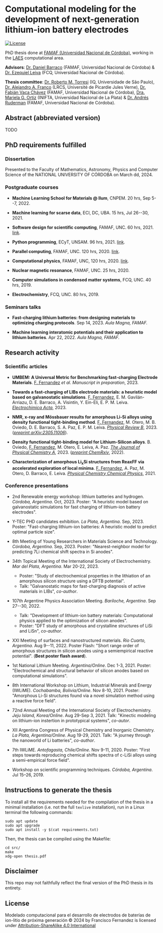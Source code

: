 # Computational modeling for the development of next-generation lithium-ion battery electrodes

[![License](https://img.shields.io/badge/License-CC%20BY%20SA%204.0-08fc04)](https://creativecommons.org/licenses/by-sa/4.0/)

PhD thesis done at [FAMAF (Universidad Nacional de Córdoba)](https://www.famaf.unc.edu.ar/), 
working in the [LAES](http://www.laesunc.com/laes/) computational area.

**Advisors**: [Dr. Daniel Barraco](https://scholar.google.com/citations?user=DzOhPJMAAAAJ&hl=en) (FAMAF, Universidad Nacional de Córdoba) & [Dr. Ezequiel Leiva](https://scholar.google.com/citations?user=Hi9f4aUAAAAJ&hl=en) (FCQ, Universidad Nacional de Córdoba).

**Thesis committee**: [Dr. Roberto M. Torresi](https://scholar.google.com/citations?user=1EOqiw0AAAAJ&hl=en&oi=ao) (IQ, Universidade de São Paulo), [Dr. Alejandro A. Franco](https://scholar.google.com/citations?user=tzx61H8AAAAJ&hl=en&oi=ao) (LRCS, Université de Picardie Jules Verne), [Dr. Fabián Vaca Chávez](https://scholar.google.com/citations?user=XZEcNGQAAAAJ&hl=en&oi=ao) (FAMAF, Universidad Nacional de Córdoba), [Dra. Mariela G. Ortiz](https://scholar.google.com/citations?user=YlOo-_4AAAAJ&hl=en&oi=ao) (INIFTA, Universidad Nacional de La Plata) & [Dr. Andrés Ruderman](https://www.conicet.gov.ar/new_scp/detalle.php?id=43175&datos_academicos=yes) (FAMAF, Universidad Nacional de Córdoba).


## Abstract (abbreviated version)

TODO


## PhD requirements fulfilled

### Dissertation

Presented to the Faculty of Mathematics, Astronomy, Physics and Computer Science 
of the NATIONAL UNIVERSITY OF CÓRDOBA on March dd, 2024.


### Postgraduate courses

+ **Machine Learning School for Materials @ Ilum**, CNPEM. 20 hrs, Sep 5--7, 2022.

+ **Machine learning for scarse data**, ECI, DC, UBA. 15 hrs, Jul 26--30, 2021.

+ **Software design for scientific computing**, FAMAF, UNC. 60 hrs, 2021. 
[link](https://github.com/leliel12/diseno_sci_sfw).

+ **Python programming**, ECyT, UNSAM. 96 hrs, 2021.
[link](https://github.com/python-unsam/Programacion_en_Python_UNSAM).

+ **Parallel computing**, FAMAF, UNC. 120 hrs, 2020. 
[link](https://cs.famaf.unc.edu.ar/~nicolasw/Docencia/CP/2020/index.html).

+ **Computational physics**, FAMAF, UNC, 120 hrs, 2020.
[link](https://github.com/fernandezfran/fiscomp).

+ **Nuclear magnetic resonance**, FAMAF, UNC. 25 hrs, 2020.

+ **Computer simulations in condensed matter systems**, FCQ, UNC. 40 hrs, 2019.

+ **Electrochemistry**, FCQ, UNC. 80 hrs, 2019.

### Seminars talks

+ **Fast-charging lithium batteries: from designing materials to optimizing 
charging protocols**. Sep 14, 2023. _Aula Magna, FAMAF._

+ **Machine learning interatomic potentials and their application to lithium 
batteries**. Apr 22, 2022. _Aula Magna, FAMAF._ 

## Research activity

### Scientific articles

+ **UMBEM: A Universal Metric for Benchmarking fast-charging Electrode Materials**.
<ins>F. Fernandez</ins> _et al_. _Manuscript in preparation_, 2023.

+ **Towards a fast-charging of LIBs electrode materials: a heuristic model based 
on galvanostatic simulations**. <ins>F. Fernandez</ins>, E. M. Gavilán-Arriazu, 
D. E. Barraco, A. Visintín, Y. Ein-Eli, E. P. M. Leiva. 
[_Electrochimica Acta_](https://authors.elsevier.com/c/1hVzk_JcNFx-6), 2023. 

+ **NMR, x-ray and Mössbauer results for amorphous Li-Si alloys using density 
functional tight-binding method**. <ins>F. Fernandez</ins>, M. Otero,
M. B. Oviedo, D. E. Barraco, S. A. Paz, E. P. M. Leiva. 
[_Physical Review B_](https://doi.org/10.1103/PhysRevB.108.144201), 2023.
([_preprint arXiv:2305.11006_](https://arxiv.org/abs/2305.11006)).

+ **Density functional tight-binding model for Lithium-Silicon alloys**. B. 
Oviedo, <ins>F. Fernandez</ins>, M. Otero, E. Leiva, A. Paz. [_The Journal of 
Physical Chemistry A_](https://doi.org/10.1021/acs.jpca.3c00075), 2023. 
([_preprint ChemRxiv_](https://doi.org/10.26434/chemrxiv-2022-5s955), 2022).

+ **Characterization of amorphous Li<sub>x</sub>Si structures from ReaxFF via
accelerated exploration of local minima**. <ins>F. Fernandez</ins>, A. Paz, 
M. Otero, D. Barraco, E. Leiva. [_Physical Chemistry Chemical 
Physics_](https://doi.org/10.1039/D1CP02216D), 2021.


### Conference presentations

+ 2nd Renewable energy workshop: lithium batteries and hydrogen. _Córdoba, 
Argentina_. Oct, 2023. Poster: "A heuristic model based on galvanostatic 
simulations for fast charging of lithium-ion battery electrodes".

+ Y-TEC PHD candidates exhibition. _La Plata, Argentina_. Sep, 2023. Poster:
"Fast-charging lithium-ion batteries: A heuristic model to predict optimal 
particle size".

+ 8th Meeting of Young Researchers in Materials Science and Technology. _Córdoba,
Argentina_. Sep, 2023. Poster: "Nearest-neighbor model for predicting 7Li 
chemical shift spectra in Si anodes".

+ 34th Topical Meeting of the International Society of Electrochemistry. _Mar del 
Plata, Argentina_. Mar 20-22, 2023. 
    - Poster: "Study of electrochemical properties in the lithiation of an 
    amorphous silicon structure using a DFTB potential".
    - Talk: "Galvanostatic maps for fast-charging diagnosis of active materials 
    in LIBs", _co-author_.

+ 107th Argentine Physics Association Meeting. _Bariloche, Argentina_. 
Sep 27--30, 2022.
    - Talk: "Development of lithium-ion battery materials: Computational physics 
    applied to the optimization of silicon anodes".
    - Poster: "DFT study of amorphous and crystalline structures of LiSi and 
    LiSn", _co-author_. 

+ XXI Meeting of surfaces and nanostructured materials. _Río Cuarto, Argentina_. 
Aug 9--11, 2022. Poster Flash: "Short range order of amorphous structures in
silicon anodes using a semiempirical reactive potential". (**Best poster flash 
award**).

+ 1st National Lithium Meeting. _Argentina/Online_. Dec 1-3, 2021. Poster: 
"Electrochemical and structural behavior of silicon anodes based on computational 
simulations".

+ 8th International Workshop on Lithium, Industrial Minerals and Energy (IWLiME).
_Cochabamba, Bolivia/Online_. Nov 8-10, 2021. Poster: "Amorphous Li-Si structures 
found via a novel simulation method using a reactive force field". 

+ 72nd Annual Meeting of the International Society of Electrochemistry. 
_Jeju Island, Korea/Online_. Aug 29-Sep 3, 2021. Talk: "Kinectic modeling on 
lithium-ion instertion in prototypical systems", _co-autor_.

+ XII Argentina Congress of Physical Chemistry and Inorganic Chemistry. _La 
Plata, Argentina/Online_. Aug 19-29, 2021. Talk: "A journey through the nanoworld 
of Li batteries", _co-author_.

+ 7th IWLiME. _Antofagasta, Chile/Online_. Nov 9-11, 2020. Poster: "First steps 
towards reproducing chemical shifts spectra of c-LiSi alloys using a 
semi-empirical force field".

+ Workshop on scientific programming techniques. _Córdoba, Argentina_. Jul 15–26, 2019.


## Instructions to generate the thesis

To install all the requirements needed for the compilation of the thesis in 
a minimal installation (i.e. not the full `texlive` installation), run in a 
Linux terminal the following commands:
```
sudo apt update
sudo apt upgrade
sudo apt install -y $(cat requirements.txt)
```
Then, the thesis can be compiled using the Makefile:
```
cd src/
make
xdg-open thesis.pdf
```


## Disclaimer

This repo may not faithfully reflect the final version of the PhD thesis in its 
entirety.


## License

Modelado computacional para el desarrollo de electrodos de baterías de ion-litio 
de próxima generación © 2024 by Francisco Fernandez is licensed under 
[Attribution-ShareAlike 4.0 International](http://creativecommons.org/licenses/by-sa/4.0/)
